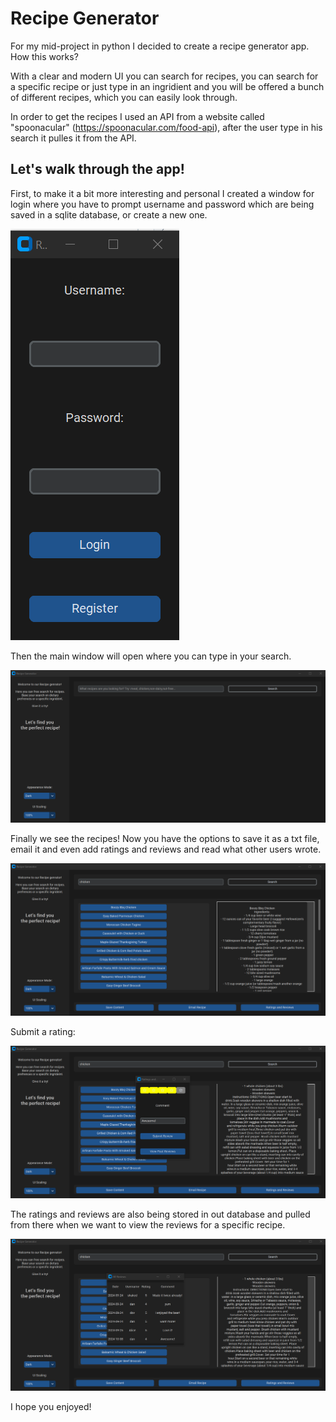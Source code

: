 # Recipe Generator

For my mid-project in python I decided to create a recipe generator app. How this works?

With a clear and modern UI you can search for recipes, you can search for a specific recipe or just type in an ingridient and you will be offered a bunch of different recipes, which you can easily look through.

In order to get the recipes I used an API from a website called "spoonacular" (https://spoonacular.com/food-api), after the user type in his search it pulles it from the API.

## Let's walk through the app!

First, to make it a bit more interesting and personal I created a window for login where you have to prompt username and password which are being saved in a sqlite database, or create a new one.

![Login_Page](usernamewindow.png)


Then the main window will open where you can type in your search.

![Main_Page](main_window.png)

Finally we see the recipes! Now you have the options to save it as a txt file, email it and even add ratings and reviews and read what other users wrote.

![Recipe_Page](recipes.png)


Submit a rating:

![Rating_Page](ratings.png)

The ratings and reviews are also being stored in out database and pulled from there when we want to view the reviews for a specific recipe.

![Review_Page](reviews.png)


I hope you enjoyed!




